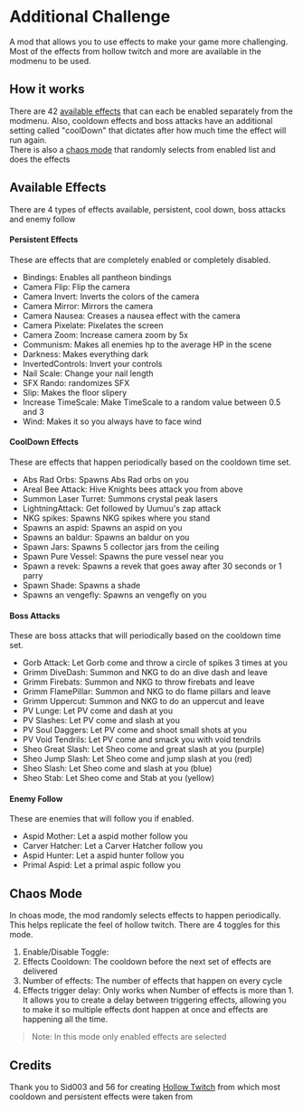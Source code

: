 # Additional Challenge
A mod that allows you to use effects to make your game more challenging. Most of the effects from hollow twitch and more are available in the modmenu to be used.

## How it works
There are 42 [available effects](#available-effects) that can each be enabled separately from the modmenu. Also, cooldown effects and boss attacks have an additional setting called "coolDown" that dictates after how much time the effect will run again.  
There is also a [chaos mode](#chaos-mode) that randomly selects from enabled list and does the effects

## Available Effects
There are 4 types of effects available, persistent, cool down, boss attacks and enemy follow
#### **Persistent Effects**
These are effects that are completely enabled or completely disabled.
- Bindings: Enables all pantheon bindings
- Camera Flip: Flip the camera
- Camera Invert: Inverts the colors of the camera
- Camera Mirror: Mirrors the camera
- Camera Nausea: Creases a nausea effect with the camera
- Camera Pixelate: Pixelates the screen
- Camera Zoom: Increase camera zoom by 5x
- Communism: Makes all enemies hp to the average HP in the scene
- Darkness: Makes everything dark
- InvertedControls: Invert your controls
- Nail Scale: Change your nail length
- SFX Rando: randomizes SFX
- Slip: Makes the floor slipery
- Increase TimeScale: Make TimeScale to a random value between 0.5 and 3 
- Wind: Makes it so you always have to face wind
#### **CoolDown Effects**
These are effects that happen periodically based on the cooldown time set.
- Abs Rad Orbs: Spawns Abs Rad orbs on you
- Areal Bee Attack: Hive Knights bees attack you from above
- Summon Laser Turret: Summons crystal peak lasers
- LightningAttack: Get followed by Uumuu's zap attack
- NKG spikes: Spawns NKG spikes where you stand
- Spawns an aspid: Spawns an aspid on you
- Spawns an baldur: Spawns an baldur on you
- Spawn Jars: Spawns 5 collector jars from the ceiling
- Spawn Pure Vessel: Spawns the pure vessel near you
- Spawn a revek: Spawns a revek that goes away after 30 seconds or 1 parry
- Spawn Shade: Spawns a shade
- Spawns an vengefly: Spawns an vengefly on you
#### **Boss Attacks**
These are boss attacks that will periodically based on the cooldown time set.
- Gorb Attack: Let Gorb come and throw a circle of spikes 3 times at you
- Grimm DiveDash: Summon and NKG to do an dive dash and leave
- Grimm Firebats: Summon and NKG to throw firebats and leave
- Grimm FlamePillar: Summon and NKG to do flame pillars and leave
- Grimm Uppercut: Summon and NKG to do an uppercut and leave
- PV Lunge: Let PV come and dash at you
- PV Slashes: Let PV come and slash at you
- PV Soul Daggers: Let PV come and shoot small shots at you
- PV Void Tendrils: Let PV come and smack you with void tendrils
- Sheo Great Slash: Let Sheo come and great slash at you (purple)
- Sheo Jump Slash: Let Sheo come and jump slash at you (red)
- Sheo Slash: Let Sheo come and slash at you (blue)
- Sheo Stab: Let Sheo come and Stab at you (yellow)
#### **Enemy Follow**
These are enemies that will follow you if enabled.
- Aspid Mother: Let a aspid mother follow you
- Carver Hatcher: Let a Carver Hatcher follow you
- Aspid Hunter: Let a aspid hunter follow you
- Primal Aspid: Let a primal aspic follow you

## Chaos Mode
In choas mode, the mod randomly selects effects to happen periodically. This helps replicate the feel of hollow twitch.
There are 4 toggles for this mode.
1. Enable/Disable Toggle:
2. Effects Cooldown: The cooldown before the next set of effects are delivered
3. Number of effects: The number of effects that happen on every cycle
4. Effects trigger delay: Only works when Number of effects is more than 1. It allows you to create a delay between triggering effects, allowing you to make it so multiple effects dont happen at once and effects are happening all the time.
> Note: In this mode only enabled effects are selected

## Credits
Thank you to Sid003 and 56 for creating [Hollow Twitch](https://github.com/Sid-003/HKTwitch) from which most cooldown and persistent effects were taken from
